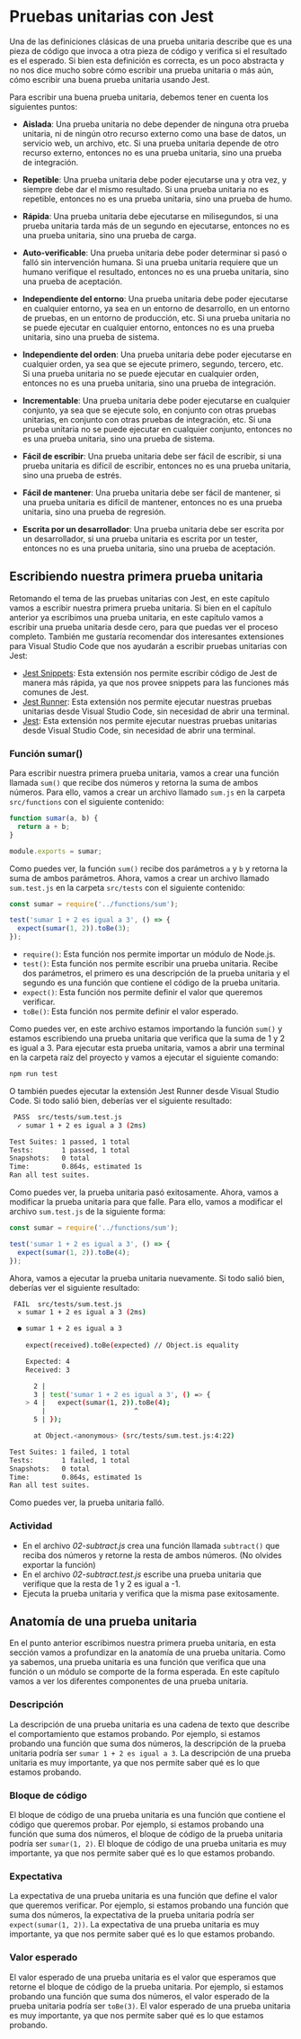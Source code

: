 # Pruebas unitarias con Jest

Una de las definiciones clásicas de una prueba unitaria describe que es una pieza de código que invoca a otra pieza de código y verifica si el resultado es el esperado. Si bien esta definición es correcta, es un poco abstracta y no nos dice mucho sobre cómo escribir una prueba unitaria o más aún, cómo escribir una buena prueba unitaria usando Jest.

Para escribir una buena prueba unitaria, debemos tener en cuenta los siguientes puntos:

- **Aislada**: Una prueba unitaria no debe depender de ninguna otra prueba unitaria, ni de ningún otro recurso externo como una base de datos, un servicio web, un archivo, etc. Si una prueba unitaria depende de otro recurso externo, entonces no es una prueba unitaria, sino una prueba de integración.

- **Repetible**: Una prueba unitaria debe poder ejecutarse una y otra vez, y siempre debe dar el mismo resultado. Si una prueba unitaria no es repetible, entonces no es una prueba unitaria, sino una prueba de humo.

- **Rápida**: Una prueba unitaria debe ejecutarse en milisegundos, si una prueba unitaria tarda más de un segundo en ejecutarse, entonces no es una prueba unitaria, sino una prueba de carga.

- **Auto-verificable**: Una prueba unitaria debe poder determinar si pasó o falló sin intervención humana. Si una prueba unitaria requiere que un humano verifique el resultado, entonces no es una prueba unitaria, sino una prueba de aceptación.

- **Independiente del entorno**: Una prueba unitaria debe poder ejecutarse en cualquier entorno, ya sea en un entorno de desarrollo, en un entorno de pruebas, en un entorno de producción, etc. Si una prueba unitaria no se puede ejecutar en cualquier entorno, entonces no es una prueba unitaria, sino una prueba de sistema.

- **Independiente del orden**: Una prueba unitaria debe poder ejecutarse en cualquier orden, ya sea que se ejecute primero, segundo, tercero, etc. Si una prueba unitaria no se puede ejecutar en cualquier orden, entonces no es una prueba unitaria, sino una prueba de integración.

- **Incrementable**: Una prueba unitaria debe poder ejecutarse en cualquier conjunto, ya sea que se ejecute solo, en conjunto con otras pruebas unitarias, en conjunto con otras pruebas de integración, etc. Si una prueba unitaria no se puede ejecutar en cualquier conjunto, entonces no es una prueba unitaria, sino una prueba de sistema.

- **Fácil de escribir**: Una prueba unitaria debe ser fácil de escribir, si una prueba unitaria es difícil de escribir, entonces no es una prueba unitaria, sino una prueba de estrés.

- **Fácil de mantener**: Una prueba unitaria debe ser fácil de mantener, si una prueba unitaria es difícil de mantener, entonces no es una prueba unitaria, sino una prueba de regresión.

- **Escrita por un desarrollador**: Una prueba unitaria debe ser escrita por un desarrollador, si una prueba unitaria es escrita por un tester, entonces no es una prueba unitaria, sino una prueba de aceptación.


## Escribiendo nuestra primera prueba unitaria

Retomando el tema de las pruebas unitarias con Jest, en este capítulo vamos a escribir nuestra primera prueba unitaria. Si bien en el capítulo anterior ya escribimos una prueba unitaria, en este capítulo vamos a escribir una prueba unitaria desde cero, para que puedas ver el proceso completo. También me gustaría recomendar dos interesantes extensiones para Visual Studio Code que nos ayudarán a escribir pruebas unitarias con Jest:

- [Jest Snippets](https://marketplace.visualstudio.com/items?itemName=andys8.jest-snippets): Esta extensión nos permite escribir código de Jest de manera más rápida, ya que nos provee snippets para las funciones más comunes de Jest.
- [Jest Runner](https://marketplace.visualstudio.com/items?itemName=firsttris.vscode-jest-runner): Esta extensión nos permite ejecutar nuestras pruebas unitarias desde Visual Studio Code, sin necesidad de abrir una terminal.
- [Jest](https://marketplace.visualstudio.com/items?itemName=Orta.vscode-jest): Esta extensión nos permite ejecutar nuestras pruebas unitarias desde Visual Studio Code, sin necesidad de abrir una terminal.


### Función sumar()

Para escribir nuestra primera prueba unitaria, vamos a crear una función llamada `sum()` que recibe dos números y retorna la suma de ambos números. Para ello, vamos a crear un archivo llamado `sum.js` en la carpeta `src/functions` con el siguiente contenido:

```js
function sumar(a, b) {
  return a + b;
}

module.exports = sumar;
```

Como puedes ver, la función `sum()` recibe dos parámetros `a` y `b` y retorna la suma de ambos parámetros. Ahora, vamos a crear un archivo llamado `sum.test.js` en la carpeta `src/tests` con el siguiente contenido:

```js
const sumar = require('../functions/sum');

test('sumar 1 + 2 es igual a 3', () => {
  expect(sumar(1, 2)).toBe(3);
});
```

- `require()`: Esta función nos permite importar un módulo de Node.js.
- `test()`: Esta función nos permite escribir una prueba unitaria. Recibe dos parámetros, el primero es una descripción de la prueba unitaria y el segundo es una función que contiene el código de la prueba unitaria.
- `expect()`: Esta función nos permite definir el valor que queremos verificar.
- `toBe()`: Esta función nos permite definir el valor esperado.

Como puedes ver, en este archivo estamos importando la función `sum()` y estamos escribiendo una prueba unitaria que verifica que la suma de 1 y 2 es igual a 3. Para ejecutar esta prueba unitaria, vamos a abrir una terminal en la carpeta raíz del proyecto y vamos a ejecutar el siguiente comando:

```bash
npm run test
```
O también puedes ejecutar la extensión Jest Runner desde Visual Studio Code. Si todo salió bien, deberías ver el siguiente resultado:

```bash
 PASS  src/tests/sum.test.js
  ✓ sumar 1 + 2 es igual a 3 (2ms)

Test Suites: 1 passed, 1 total
Tests:       1 passed, 1 total
Snapshots:   0 total
Time:        0.864s, estimated 1s
Ran all test suites.
```

Como puedes ver, la prueba unitaria pasó exitosamente. Ahora, vamos a modificar la prueba unitaria para que falle. Para ello, vamos a modificar el archivo `sum.test.js` de la siguiente forma:

```js
const sumar = require('../functions/sum');

test('sumar 1 + 2 es igual a 3', () => {
  expect(sumar(1, 2)).toBe(4);
});
```

Ahora, vamos a ejecutar la prueba unitaria nuevamente. Si todo salió bien, deberías ver el siguiente resultado:

```bash
 FAIL  src/tests/sum.test.js
  ✕ sumar 1 + 2 es igual a 3 (2ms)

  ● sumar 1 + 2 es igual a 3
    
    expect(received).toBe(expected) // Object.is equality

    Expected: 4
    Received: 3

      2 | 
      3 | test('sumar 1 + 2 es igual a 3', () => {
    > 4 |   expect(sumar(1, 2)).toBe(4);
        |                      ^
      5 | });

      at Object.<anonymous> (src/tests/sum.test.js:4:22)

Test Suites: 1 failed, 1 total
Tests:       1 failed, 1 total
Snapshots:   0 total
Time:        0.864s, estimated 1s
Ran all test suites.
```

Como puedes ver, la prueba unitaria falló.



### Actividad

- En el archivo *02-subtract.js* crea una función llamada `subtract()` que reciba dos números y retorne la resta de ambos números. (No olvides exportar la función)
- En el archivo *02-subtract.test.js* escribe una prueba unitaria que verifique que la resta de 1 y 2 es igual a -1.
- Ejecuta la prueba unitaria y verifica que la misma pase exitosamente.



## Anatomía de una prueba unitaria

En el punto anterior escribimos nuestra primera prueba unitaria, en esta sección vamos a profundizar en la anatomía de una prueba unitaria. Como ya sabemos, una prueba unitaria es una función que verifica que una función o un módulo se comporte de la forma esperada. En este capítulo vamos a ver los diferentes componentes de una prueba unitaria.

### Descripción

La descripción de una prueba unitaria es una cadena de texto que describe el comportamiento que estamos probando. Por ejemplo, si estamos probando una función que suma dos números, la descripción de la prueba unitaria podría ser `sumar 1 + 2 es igual a 3`. La descripción de una prueba unitaria es muy importante, ya que nos permite saber qué es lo que estamos probando.  

### Bloque de código

El bloque de código de una prueba unitaria es una función que contiene el código que queremos probar. Por ejemplo, si estamos probando una función que suma dos números, el bloque de código de la prueba unitaria podría ser `sumar(1, 2)`. El bloque de código de una prueba unitaria es muy importante, ya que nos permite saber qué es lo que estamos probando.

### Expectativa

La expectativa de una prueba unitaria es una función que define el valor que queremos verificar. Por ejemplo, si estamos probando una función que suma dos números, la expectativa de la prueba unitaria podría ser `expect(sumar(1, 2))`. La expectativa de una prueba unitaria es muy importante, ya que nos permite saber qué es lo que estamos probando.

### Valor esperado

El valor esperado de una prueba unitaria es el valor que esperamos que retorne el bloque de código de la prueba unitaria. Por ejemplo, si estamos probando una función que suma dos números, el valor esperado de la prueba unitaria podría ser `toBe(3)`. El valor esperado de una prueba unitaria es muy importante, ya que nos permite saber qué es lo que estamos probando.


